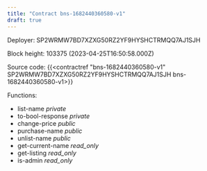 ```yaml
---
title: "Contract bns-1682440360580-v1"
draft: true
---
```

Deployer: SP2WRMW7BD7XZXG50RZ2YF9HYSHCTRMQQ7AJ1SJH


 



Block height: 103375 (2023-04-25T16:50:58.000Z)

Source code: {{<contractref "bns-1682440360580-v1" SP2WRMW7BD7XZXG50RZ2YF9HYSHCTRMQQ7AJ1SJH bns-1682440360580-v1>}}

Functions:

* list-name _private_
* to-bool-response _private_
* change-price _public_
* purchase-name _public_
* unlist-name _public_
* get-current-name _read_only_
* get-listing _read_only_
* is-admin _read_only_
